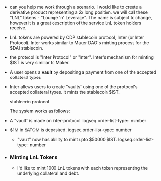 - can you help me work through a scenario. i would like to create a derivative product representing a 2x long position.
  we will call these "LNL" tokens - "Lounge 'n' Leverage".  The name is subject to change, however it is a great description of the service LnL token holders receive.
- LnL tokens are powered by CDP stablecoin protocol, Inter (or Inter Protocol). Inter works similar to Maker DAO's minting process for the $DAI stablecoin.
- the protocol is "Inter Protocol" or "Inter". Inter's mechanism for minting $IST is very similiar to Maker.
- A user opens a **vault** by depositing a payment from one of the accepted collateral types
- Inter allows users to create  "vaults" using one of the protocol's accepted collateral types.
  it mints the stablecoin $IST. 
  
  stablecoin protocol
  
  The system works as follows:
- A "vault" is made on inter-protocol.
  logseq.order-list-type:: number
- $1M in $ATOM is deposited.
  logseq.order-list-type:: number
	- "vault" now has ability to mint upto $50000 $IST.
	  logseq.order-list-type:: number
- ### Minting LnL Tokens
  * I'd like to mint 1000 LnL tokens with each token representing the underlying collateral and debt.